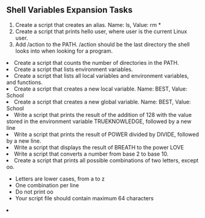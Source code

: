 ## Shell Variables Expansion Tasks
<ol>
<li>Create a script that creates an alias. Name: ls, Value: rm * </li>
<li>Create a script that prints hello user, where user is the current Linux user.</li>
<li>Add /action to the PATH. /action should be the last directory the shell looks into when looking for a program.</li>
</ol>
<li>Create a script that counts the number of directories in the PATH.</li>
<li>Create a script that lists environment variables.</li>
<li>Create a script that lists all local variables and environment variables, and functions.</li>
<li>Create a script that creates a new local variable. Name: BEST, Value: School</li>
<li>Create a script that creates a new global variable. Name: BEST, Value: School</li>
<li>Write a script that prints the result of the addition of 128 with the value stored in the environment variable TRUEKNOWLEDGE, followed by a new line</li>
<li>Write a script that prints the result of POWER divided by DIVIDE, followed by a new line.</li>
<li>Write a script that displays the result of BREATH to the power LOVE</li>
<li>Write a script that converts a number from base 2 to base 10.</li>
<li>Create a script that prints all possible combinations of two letters, except oo.</li>
<ul>
<li>Letters are lower cases, from a to z</li>
<li>One combination per line</li>
<li>Do not print oo</li>
<li>Your script file should contain maximum 64 characters</li>
</ul>
<li>
